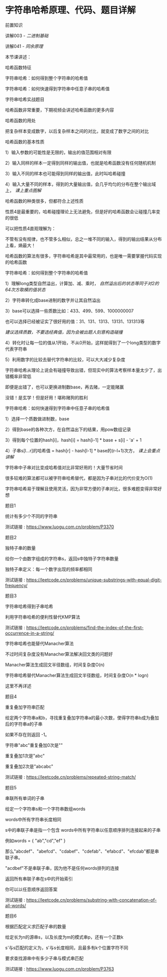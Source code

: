 # 字符串哈希原理、代码、题目详解

前置知识

讲解003 \-  _二进制基础_

讲解041 \-  _同余原理_

本节课讲述：

哈希函数特征

字符串哈希：如何得到整个字符串的哈希值

字符串哈希：如何快速得到字符串中任意子串的哈希值

字符串哈希实战题目

哈希函数非常重要，下期视频会讲述哈希函数的更多内容

哈希函数的用处

把复杂样本变成数字，以后复杂样本之间的对比，就变成了数字之间的对比

哈希函数的基本性质

1）输入参数的可能性是无限的，输出的值范围相对有限

2）输入同样的样本一定得到同样的输出值，也就是哈希函数没有任何随机机制

3）输入不同的样本也可能得到同样的输出值，此时叫哈希碰撞

4）输入大量不同的样本，得到的大量输出值，会几乎均匀的分布在整个输出域上， _课上重点图解_

哈希函数的种类很多，但都符合上述性质

性质4是最重要的，哈希碰撞理论上无法避免，但是好的哈希函数会让碰撞几率变的很低

可以把性质4直观理解为：

不管有没有规律，也不管多么相似，总之一堆不同的输入，得到的输出结果从分布上看，熵最大！

哈希函数的算法有很多，字符串哈希是其中最常用的，也是唯一需要掌握代码实现的哈希函数

字符串哈希：如何得到整个字符串的哈希值

1）理解long类型自然溢出，计算加、减、乘时， _自然溢出后的状态等同于对2的64次方取模的值状态_

2）字符串转化成base进制的数字并让其自然溢出

3）base可以选择一些质数比如：433、499、599、1000000007

也可以选择已经被证实了很好用的值：31、131、1313、13131、131313等

_建议选择质数，不要选经典值，因为会被出题人刻意构造碰撞_

4）转化时让每一位的值从1开始，不从0开始，这样就得到了一个long类型的数字代表字符串

5）利用数字的比较去替代字符串的比较，可以大大减少复杂度

字符串哈希从理论上说会有碰撞导致出错，但现实中的算法考察样本量太少了，出错概率非常低

即便是出错了，也可以更换进制数base，再去赌，一定能赌赢

没错！是玄学！但是好用！堪称赌狗的胜利

字符串哈希：如何快速得到字符串中任意子串的哈希值

1）选择一个质数做进制数，base

2）得到base的各种次方，在自然溢出下的结果，用pow数组记录

3）得到每个位置的hash\[i\]，hash\[i\] = hash\[i\-1\] \* base \+ s\[i\] \- 'a' \+ 1

4）子串s\[l\.\.\.r\]的哈希值 = hash\[r\] \- hash\[l\-1\] \* base的\(r\-l\+1\)次方， _课上会重点讲解_

字符串中子串对比变成哈希值对比非常好用的！大量节省时间

很多较难的算法都可以被字符串哈希替代，都是因为子串对比的代价变为O\(1\)

字符串哈希易于理解且使用灵活，因为非常方便的子串对比，很多难题变得非常好想

题目1

统计有多少个不同的字符串

测试链接 : [https://www\.luogu\.com\.cn/problem/P3370](https://www.luogu.com.cn/problem/P3370)

题目2

独特子串的数量

给你一个由数字组成的字符串s，返回s中独特子字符串数量

独特子串定义：每一个数字出现的频率都相同

测试链接 : [https://leetcode\.cn/problems/unique\-substrings\-with\-equal\-digit\-frequency/](https://leetcode.cn/problems/unique-substrings-with-equal-digit-frequency/)

题目3

字符串哈希得到子串哈希

利用字符串哈希的便利性替代KMP算法

测试链接 : [https://leetcode\.cn/problems/find\-the\-index\-of\-the\-first\-occurrence\-in\-a\-string/](https://leetcode.cn/problems/find-the-index-of-the-first-occurrence-in-a-string/)

字符串哈希也能替代Manacher算法

不过时间复杂度没有Manacher算法解决回文类的问题好

Manacher算法生成回文半径数组，时间复杂度O\(n\)

字符串哈希替代Manacher算法生成回文半径数组，时间复杂度O\(n \* logn\)

这里不再详述

题目4

重复叠加字符串匹配

给定两个字符串a和b，寻找重复叠加字符串a的最小次数，使得字符串b成为叠加后的字符串a的子串

如果不存在则返回 \-1。

字符串"abc"重复叠加0次是""

重复叠加1次是"abc"

重复叠加2次是"abcabc"

测试链接 : [https://leetcode\.cn/problems/repeated\-string\-match/](https://leetcode.cn/problems/repeated-string-match/)

题目5

串联所有单词的子串

给定一个字符串s和一个字符串数组words

words中所有字符串长度相同

s中的串联子串是指一个包含 words中所有字符串以任意顺序排列连接起来的子串

例如words = \{ "ab"\,"cd"\,"ef" \}

那么"abcdef"、"abefcd"、"cdabef"、"cdefab"、"efabcd"、"efcdab"都是串联子串。

"acdbef"不是串联子串，因为他不是任何words排列的连接

返回所有串联子串在s中的开始索引

你可以以任意顺序返回答案

测试链接 : [https://leetcode\.cn/problems/substring\-with\-concatenation\-of\-all\-words/](https://leetcode.cn/problems/substring-with-concatenation-of-all-words/)

题目6

根据匹配定义求匹配子串的数量

给定长为n的源串s，以及长度为m的模式串p，还有一个正数k

s'与s匹配的定义为，s'与s长度相同，且最多有k个位置字符不同

要求查找源串中有多少子串与模式串匹配

测试链接 : [https://www\.luogu\.com\.cn/problem/P3763](https://www.luogu.com.cn/problem/P3763)

